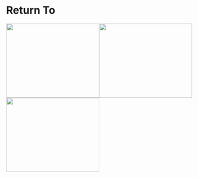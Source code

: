 # Return To
<img src ="https://github.com/FangfangLyu/Return-To/blob/master/Game%20Plan/capture%201.JPG" width = "250" height = "200"><img src = "https://github.com/FangfangLyu/Return-To/blob/master/Game%20Plan/Capture%202.JPG" width = "250" height = "200"><img src = "https://github.com/FangfangLyu/Return-To/blob/master/Game%20Plan/Capture%203.JPG" width = "250" height = "200">
